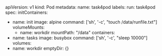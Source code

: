 apiVersion: v1
kind: Pod
metadata:
  name: task4pod
  labels:
    run: task4pod
spec:
  initContainers:
  - name: init
    image: alpine
    command: ['sh', '-c', "touch /data/runfile.txt"]
    volumeMounts:
    - name: workdir
      mountPath: "/data"
  containers:
  - name: tasks
    image: busybox
    command: ['sh', '-c', "sleep 10000"]
  volumes:
  - name: workdir
    emptyDir: {}